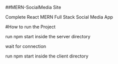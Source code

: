 ##MERN-SocialMedia Site

Complete React MERN Full Stack Social Media App

#How to run the Project

run npm start inside the server directory

wait for connection

run npm start inside the client directory
